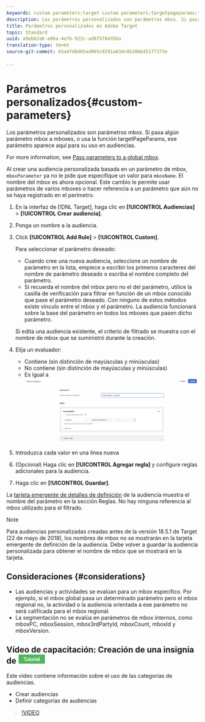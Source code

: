 ```yaml
---
keywords: custom parameters;target custom parameters;targetpageparams;targeting mbox parameters
description: Los parámetros personalizados son parámetros mbox. Si pasa algún parámetro mbox a mboxes, o usa la función targetPageParams, ese parámetro aparece aquí para su uso en audiencias.
title: Parámetros personalizados en Adobe Target
topic: Standard
uuid: a9eb62a6-e86a-4e7b-922c-ad87570435ba
translation-type: tm+mt
source-git-commit: 65a4fd0d05ad065c9291a83dc0b3066451f7373e

---
```



# Parámetros personalizados{#custom-parameters}

Los parámetros personalizados son parámetros mbox. Si pasa algún parámetro mbox a mboxes, o usa la función targetPageParams, ese parámetro aparece aquí para su uso en audiencias.

For more information, see [Pass parameters to a global mbox](/help/c-implementing-target/c-implementing-target-for-client-side-web/t-mbox-download/c-understanding-global-mbox/pass-parameters-to-global-mbox.md).

Al crear una audiencia personalizada basada en un parámetro de mbox, `mboxParameter` ya no le pide que especifique un valor para `mboxName`. El nombre del mbox es ahora opcional. Este cambio le permite usar parámetros de varios mboxes o hacer referencia a un parámetro que aún no se haya registrado en el perímetro.

1. En la interfaz de [!DNL Target], haga clic en **[!UICONTROL Audiencias]** > **[!UICONTROL Crear audiencia]**.
1. Ponga un nombre a la audiencia.
1. Click **[!UICONTROL Add Rule]** > **[!UICONTROL Custom]**.

   Para seleccionar el parámetro deseado:

   * Cuando cree una nueva audiencia, seleccione un nombre de parámetro en la lista, empiece a escribir los primeros caracteres del nombre de parámetro deseado o escriba el nombre completo del parámetro.
   * Si recuerda el nombre del mbox pero no el del parámetro, utilice la casilla de verificación para filtrar en función de un mbox conocido que pase el parámetro deseado.
   Con ninguno de estos métodos existe vínculo entre el mbox y el parámetro. La audiencia funcionará sobre la base del parámetro en todos los mboxes que pasen dicho parámetro.

   Si edita una audiencia existente, el criterio de filtrado se muestra con el nombre de mbox que se suministró durante la creación.

1. Elija un evaluador:

   * Contiene (sin distinción de mayúsculas y minúsculas)
   * No contiene (sin distinción de mayúsculas y minúsculas)
   * Es igual a
   ![Audiencia de parámetros personalizados](/help/c-target/c-audiences/c-target-rules/assets/custom.png)

1. Introduzca cada valor en una línea nueva
1. (Opcional) Haga clic en **[!UICONTROL Agregar regla]** y configure reglas adicionales para la audiencia.
1. Haga clic en **[!UICONTROL Guardar]**.

La [tarjeta emergente de detalles de definición](../../../c-target/c-audiences/audiences.md#section_11B9C4A777E14D36BA1E925021945780) de la audiencia muestra el nombre del parámetro en la sección Reglas. No hay ninguna referencia al mbox utilizado para el filtrado.

>[!NOTE]
>
>Para audiencias personalizadas creadas antes de la versión 18.5.1 de Target (22 de mayo de 2018), los nombres de mbox no se mostrarán en la tarjeta emergente de definición de la audiencia. Debe volver a guardar la audiencia personalizada para obtener el nombre de mbox que se mostrará en la tarjeta.

## Consideraciones {#considerations}

* Las audiencias y actividades se evalúan para un mbox específico. Por ejemplo, si el mbox global pasa un determinado parámetro pero el mbox regional no, la actividad o la audiencia orientada a ese parámetro no será calificada para el mbox regional.
* La segmentación no se evalúa en parámetros de mbox internos, como mboxPC, mboxSession, mbox3rdPartyId, mboxCount, mboxId y mboxVersion.

## Vídeo de capacitación: Creación de una insignia de ![tutorial de audiencias](/help/assets/tutorial.png)

Este vídeo contiene información sobre el uso de las categorías de audiencias.

* Crear audiencias
* Definir categorías de audiencias

>[!VIDEO](https://video.tv.adobe.com/v/17392)